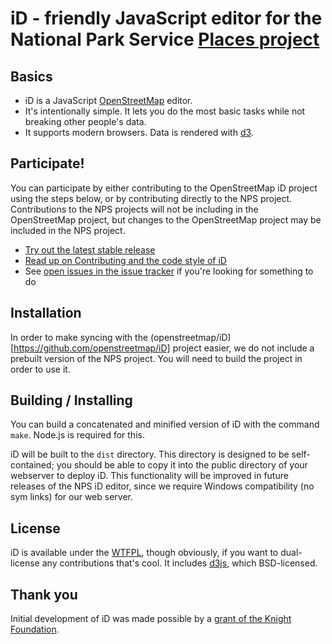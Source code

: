 # iD - friendly JavaScript editor for the National Park Service [Places project](http://www.nps.gov/poi/)

## Basics

* iD is a JavaScript [OpenStreetMap](http://www.openstreetmap.org/) editor.
* It's intentionally simple. It lets you do the most basic tasks while
  not breaking other people's data.
* It supports modern browsers. Data is rendered with [d3](http://d3js.org/).

## Participate!

You can participate by either contributing to the OpenStreetMap iD project using the steps below, or by contributing directly to the NPS project. Contributions to the NPS projects will not be including in the OpenStreetMap project, but changes to the OpenStreetMap project may be included in the NPS project.
* [Try out the latest stable release](http://openstreetmap.us/iD/release)
* [Read up on Contributing and the code style of iD](CONTRIBUTING.md)
* See [open issues in the issue tracker](https://github.com/openstreetmap/iD/issues?state=open) if you're looking for something to do

## Installation

In order to make syncing with the (openstreetmap/iD)[https://github.com/openstreetmap/iD] project easier, we do not include a prebuilt version of the NPS project. You will need to build the project in order to use it.

## Building / Installing

You can build a concatenated and minified version of iD with the command `make`. Node.js is
required for this.

iD will be built to the `dist` directory. This directory is designed to be self-contained; you should be able to copy it
into the public directory of your webserver to deploy iD. This functionality will be improved in future releases of the NPS iD editor, since we require Windows compatibility (no sym links) for our web server.

## License

iD is available under the [WTFPL](http://sam.zoy.org/wtfpl/), though obviously, if you want to dual-license
any contributions that's cool. It includes [d3js](http://d3js.org/), which BSD-licensed.

## Thank you

Initial development of iD was made possible by a [grant of the Knight Foundation](http://www.mapbox.com/blog/knight-invests-openstreetmap/).
